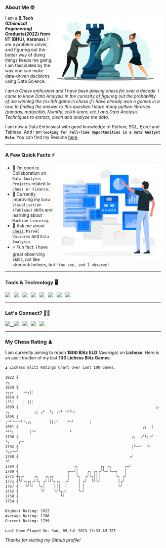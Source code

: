 ### About Me 🤓
<img align="right" alt="Coding" width="350" src="https://github.com/Laxman-Lakhan/Laxman-Lakhan/blob/master/Assets/Chess_Vector.jpg">   

I am a **B.Tech** _**(Chemical Engineering)**_ **Graduate(2022) from IIT (BHU), Varanasi**. I am a problem solver, and figuring out the better way of doing things keeps me going. I am fascinated by the way one can make data-driven decisions using Data Science. 

_I am a Chess enthusiast and I have been playing chess for over a decade. I came to know Data Analysis in the curiosity of figuring out the probability of me winning the (n+1)th game in chess if I have already won n games in a row. In finding the answer to this question I learn many python libraries (pandas, matplotlib, NumPy, scikit-learn, etc.) and Data Analysis Techniques to extract, clean and analyse the data._

I am now a Data Enthusiast with good knowledge of Python, SQL, Excel and Tableau. And I am **`looking for Full-Time Opportunities in a Data Analyst Role`**. You can find my Resume
 [here](https://drive.google.com/file/d/1UIOoogRLj5eGQFQBkuvMmTISZVdl2Ok7/view?usp=sharing).


---

### A Few Quick Facts ⚡️
<img align="right" alt="Coding" width="340" src="https://github.com/Laxman-Lakhan/Laxman-Lakhan/blob/master/Assets/Data_Vector.jpg">   

- 🤝 I’m open to Collaboration on `Data Analysis Projects` related to `Chess or Finance`.
- 📖 Currently improving my `Data Visualisation (Tableau)` skills and learning about `Machine Learning`.
- 💬 Ask me about [`Chess`](https://lichess.org/@/YourKingIsInDanger), `Marvel Universe` and `Data Analysis`.
- ⚡️ Fun fact: I have great observing skills, not like sherlock holmes, but `"You see, and I observe"`.

---
### Tools & Technology 🖥

<img src="https://img.shields.io/badge/Python-white?logo=Python&logoColor=ColorName&style=ShieldStyle" /> &nbsp;
<img src="https://img.shields.io/badge/MySQL-white?logo=MySQL&logoColor=ColorName&style=ShieldStyle" /> &nbsp;
<img src="https://img.shields.io/badge/Tableau-white?logo=Tableau&logoColor=ColorName&style=ShieldStyle" /> &nbsp;
<img src="https://img.shields.io/badge/Excel-white?logo=Microsoft+Excel&logoColor=196F3D&style=ShieldStyle" /> &nbsp;
<img src="https://img.shields.io/badge/Jupyter-white?logo=Jupyter&logoColor=ColorName&style=ShieldStyle" /> &nbsp;
<img src="https://img.shields.io/badge/pandas-white?logo=Pandas&logoColor=000080&style=ShieldStyle" /> &nbsp;
<img src="https://img.shields.io/badge/numpy-white?logo=Numpy&logoColor=85C1E9&style=ShieldStyle" /> &nbsp;
<img src="https://img.shields.io/badge/scikit learn-white?logo=Scikit+Learn&logoColor=ColorName&style=ShieldStyle" /> &nbsp;



---

### Let's Connect? 🫳🏻

<a href="mailto:laxmansingh.lakhan@gmail.com"> <img src="https://img.icons8.com/fluent/48/000000/gmail.png" width="3.5%"/> &nbsp;
[<img src="https://img.icons8.com/color/48/000000/linkedin.png" width="3.5%"/>](https://www.linkedin.com/in/laxman-lakhan/)  &nbsp;
[<img src="https://img.icons8.com/fluent/48/000000/facebook-new.png" width="3.5%"/>](https://www.facebook.com/s.laxmanlakhan/)  &nbsp;
[<img src="https://img.icons8.com/fluent/48/000000/instagram-new.png" width="3.5%"/>](https://www.instagram.com/laxman.lakhan/)  &nbsp;
[<img src="https://img.icons8.com/color/48/000000/twitter.png" width="3.5%"/>](https://twitter.com/laxman__lakhan)  &nbsp;

 ---
  
### My Chess Rating ♟
  
I am currently aiming to reach **1800 Blitz ELO** *(Average)* on **Lichess**. Here is an ascii tracker of my last **100 Lichess Blitz Games**.

  ```
  ♟︎ 𝙻𝚒𝚌𝚑𝚎𝚜𝚜 𝙱𝚕𝚒𝚝𝚣 𝚁𝚊𝚝𝚒𝚗𝚐𝚜 𝙲𝚑𝚊𝚛𝚝 𝚘𝚟𝚎𝚛 𝙻𝚊𝚜𝚝 𝟷00 𝙶𝚊𝚖𝚎𝚜.
  
1822 ┤                                                                                               ╭╮
1818 ┤                                                                                    ╭╮╭╮    ╭─╮││
1814 ┤                                                                                    │╰╯│    │ │││
1809 ┤                                                              ╭╮   ╭╮           ╭╮ ╭╯  ╰╮ ╭─╯ ╰╯╰─╮
1805 ┤                                                            ╭─╯╰───╯╰╮╭╮        ││╭╯    ╰─╯       │
1801 ┤                                                        ╭╮  │        ╰╯╰╮       │╰╯               ╰
1796 ┤                                                   ╭╮  ╭╯╰╮╭╯           ╰╮    ╭─╯
1792 ┤                                                   │╰──╯  ╰╯             ╰╮╭──╯
1788 ┤                                                  ╭╯                      ╰╯
1784 ┤                         ╭╮          ╭╮ ╭╮      ╭─╯
1780 ┤                      ╭──╯│    ╭╮ ╭╮╭╯╰─╯╰──╮   │
1775 ┼╮╭╮    ╭╮   ╭╮╭╮      │   ╰╮  ╭╯╰╮│││       ╰╮ ╭╯
1771 ┤╰╯╰╮╭╮╭╯╰╮ ╭╯╰╯╰╮╭╮  ╭╯    │ ╭╯  ╰╯╰╯        │╭╯
1767 ┤   ╰╯╰╯  ╰╮│    │││  │     │ │               ╰╯
1762 ┤          ╰╯    ╰╯╰╮╭╯     ╰─╯
1758 ┤                   ╰╯
1754 ┤ 

Highest Rating: 1822
Average Rating: 1786
Current Rating: 1799 

Last Game Played On: Sun, 09-Jul-2023 12:33 AM IST
  ```
  
  
*Thanks for visiting my Github profile!*
